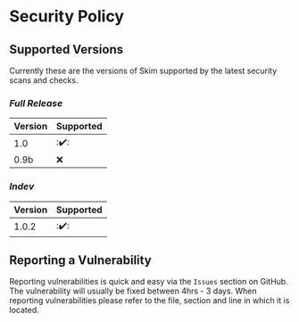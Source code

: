 # Security Policy

## Supported Versions

Currently these are the versions of Skim supported by the latest security scans and checks.
  ### *Full Release*
| Version | Supported          |
| ------- | ------------------ |
| 1.0     | :✔️:               |
| 0.9b    | :x:                |


  ### *Indev*
| Version | Supported          |
| ------- | ------------------ |
| 1.0.2   | :✔️:               |


## Reporting a Vulnerability
 
 Reporting vulnerabilities is quick and easy via the `Issues` 
 section on GitHub. The vulnerability will usually be fixed 
 between 4hrs - 3 days. When reporting vulnerabilities please 
 refer to the file, section and line in which it is located.
